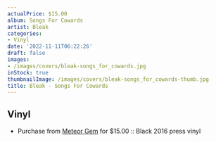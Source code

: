 ```yaml
---
actualPrice: $15.00
album: Songs For Cowards
artist: Bleak
categories:
- Vinyl
date: '2022-11-11T06:22:26'
draft: false
images:
- /images/covers/bleak-songs_for_cowards.jpg
inStock: true
thumbnailImage: /images/covers/bleak-songs_for_cowards-thumb.jpg
title: Bleak - Songs For Cowards
---
```


## Vinyl
* Purchase from [Meteor Gem](https://meteor-gem.com/products/bleak-songs-for-cowards-lp) for $15.00 :: Black 2016 press vinyl
